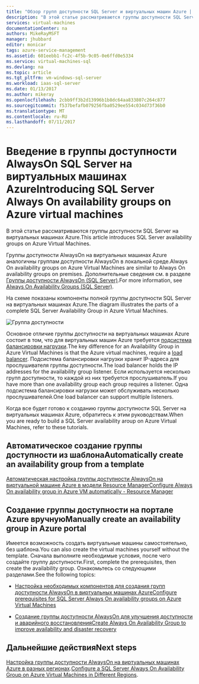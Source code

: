 ```yaml
---
title: "Обзор групп доступности SQL Server и виртуальных машин Azure | Документация Майкрософт"
description: "В этой статье рассматриваются группы доступности SQL Server на виртуальных машинах Azure."
services: virtual-machines
documentationCenter: na
authors: MikeRayMSFT
manager: jhubbard
editor: monicar
tags: azure-service-management
ms.assetid: 601eebb1-fc2c-4f5b-9c05-0e6ffd0e5334
ms.service: virtual-machines-sql
ms.devlang: na
ms.topic: article
ms.tgt_pltfrm: vm-windows-sql-server
ms.workload: iaas-sql-server
ms.date: 01/13/2017
ms.author: mikeray
ms.openlocfilehash: 2cbb9ff3b2d13996b1b8dc64aa833807c264c877
ms.sourcegitcommit: f537befafb079256fba0529ee554c034d73f36b0
ms.translationtype: MT
ms.contentlocale: ru-RU
ms.lasthandoff: 07/11/2017
---
```

# <a name="introducing-sql-server-always-on-availability-groups-on-azure-virtual-machines"></a><span data-ttu-id="fc409-103">Введение в группы доступности AlwaysOn SQL Server на виртуальных машинах Azure</span><span class="sxs-lookup"><span data-stu-id="fc409-103">Introducing SQL Server Always On availability groups on Azure virtual machines</span></span> #

<span data-ttu-id="fc409-104">В этой статье рассматриваются группы доступности SQL Server на виртуальных машинах Azure.</span><span class="sxs-lookup"><span data-stu-id="fc409-104">This article introduces SQL Server availability groups on Azure Virtual Machines.</span></span> 

<span data-ttu-id="fc409-105">Группы доступности AlwaysOn на виртуальных машинах Azure аналогичны группам доступности AlwaysOn в локальной среде.</span><span class="sxs-lookup"><span data-stu-id="fc409-105">Always On availability groups on Azure Virtual Machines are similar to Always On availability groups on premises.</span></span> <span data-ttu-id="fc409-106">Дополнительные сведения см. в разделе [Группы доступности AlwaysOn (SQL Server)](http://msdn.microsoft.com/library/hh510230.aspx).</span><span class="sxs-lookup"><span data-stu-id="fc409-106">For more information, see [Always On Availability Groups (SQL Server)](http://msdn.microsoft.com/library/hh510230.aspx).</span></span> 

<span data-ttu-id="fc409-107">На схеме показаны компоненты полной группы доступности SQL Server на виртуальных машинах Azure.</span><span class="sxs-lookup"><span data-stu-id="fc409-107">The diagram illustrates the parts of a complete SQL Server Availability Group in Azure Virtual Machines.</span></span>

![Группа доступности](./media/virtual-machines-windows-portal-sql-availability-group-tutorial/00-EndstateSampleNoELB.png)

<span data-ttu-id="fc409-109">Основное отличие группы доступности на виртуальных машинах Azure состоит в том, что для виртуальных машин Azure требуется [подсистема балансировки нагрузки](../../../load-balancer/load-balancer-overview.md).</span><span class="sxs-lookup"><span data-stu-id="fc409-109">The key difference for an Availability Group in Azure Virtual Machines is that the Azure virtual machines, require a [load balancer](../../../load-balancer/load-balancer-overview.md).</span></span> <span data-ttu-id="fc409-110">Подсистема балансировки нагрузки хранит IP-адреса для прослушивателя группы доступности.</span><span class="sxs-lookup"><span data-stu-id="fc409-110">The load balancer holds the IP addresses for the availability group listener.</span></span> <span data-ttu-id="fc409-111">Если используется несколько групп доступности, то каждой из них требуется прослушиватель.</span><span class="sxs-lookup"><span data-stu-id="fc409-111">If you have more than one availability group each group requires a listener.</span></span> <span data-ttu-id="fc409-112">Одна подсистема балансировки нагрузки может обслуживать несколько прослушивателей.</span><span class="sxs-lookup"><span data-stu-id="fc409-112">One load balancer can support multiple listeners.</span></span>

<span data-ttu-id="fc409-113">Когда все будет готово к созданию группы доступности SQL Server на виртуальных машинах Azure, обратитесь к этим руководствам.</span><span class="sxs-lookup"><span data-stu-id="fc409-113">When you are ready to build a SQL Server availability aroup on Azure Virtual Machines, refer to these tutorials.</span></span>

## <a name="automatically-create-an-availability-group-from-a-template"></a><span data-ttu-id="fc409-114">Автоматическое создание группы доступности из шаблона</span><span class="sxs-lookup"><span data-stu-id="fc409-114">Automatically create an availability group from a template</span></span>

[<span data-ttu-id="fc409-115">Автоматическая настройка группы доступности AlwaysOn на виртуальной машине Azure в модели Resource Manager</span><span class="sxs-lookup"><span data-stu-id="fc409-115">Configure Always On availability group in Azure VM automatically - Resource Manager</span></span>](virtual-machines-windows-portal-sql-alwayson-availability-groups.md)

## <a name="manually-create-an-availability-group-in-azure-portal"></a><span data-ttu-id="fc409-116">Создание группы доступности на портале Azure вручную</span><span class="sxs-lookup"><span data-stu-id="fc409-116">Manually create an availability group in Azure portal</span></span>

<span data-ttu-id="fc409-117">Имеется возможность создать виртуальные машины самостоятельно, без шаблона.</span><span class="sxs-lookup"><span data-stu-id="fc409-117">You can also create the virtual machines yourself without the template.</span></span> <span data-ttu-id="fc409-118">Сначала выполните необходимые условия, после чего создайте группу доступности.</span><span class="sxs-lookup"><span data-stu-id="fc409-118">First, complete the prerequisites, then create the availability group.</span></span> <span data-ttu-id="fc409-119">Ознакомьтесь со следующими разделами.</span><span class="sxs-lookup"><span data-stu-id="fc409-119">See the following topics:</span></span> 

- [<span data-ttu-id="fc409-120">Настройка необходимых компонентов для создания групп доступности AlwaysOn в виртуальных машинах Azure</span><span class="sxs-lookup"><span data-stu-id="fc409-120">Configure prerequisites for SQL Server Always On availability groups on Azure Virtual Machines</span></span>](virtual-machines-windows-portal-sql-availability-group-prereq.md)

- [<span data-ttu-id="fc409-121">Создание группы доступности AlwaysOn для улучшения доступности и аварийного восстановления</span><span class="sxs-lookup"><span data-stu-id="fc409-121">Create Always On Availability Group to improve availability and disaster recovery</span></span>](virtual-machines-windows-portal-sql-availability-group-tutorial.md)

## <a name="next-steps"></a><span data-ttu-id="fc409-122">Дальнейшие действия</span><span class="sxs-lookup"><span data-stu-id="fc409-122">Next steps</span></span>

<span data-ttu-id="fc409-123">[Настройка группы доступности AlwaysOn на виртуальных машинах Azure в разных регионах](virtual-machines-windows-portal-sql-availability-group-dr.md).</span><span class="sxs-lookup"><span data-stu-id="fc409-123">[Configure a SQL Server Always On Availability Group on Azure Virtual Machines in Different Regions](virtual-machines-windows-portal-sql-availability-group-dr.md).</span></span>
